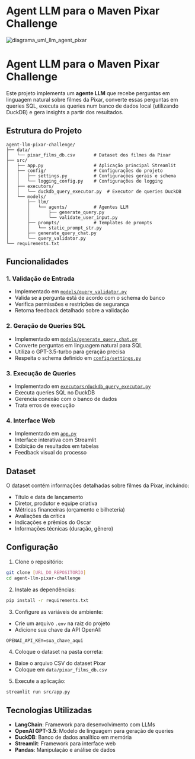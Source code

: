 # Agent LLM para o Maven Pixar Challenge
![diagrama_uml_llm_agent_pixar](https://github.com/user-attachments/assets/280b5403-8861-4792-9b61-598e46820de9)

# Agent LLM para o Maven Pixar Challenge

Este projeto implementa um **agente LLM** que recebe perguntas em linguagem natural sobre filmes da Pixar, converte essas perguntas em queries SQL, executa as queries num banco de dados local (utilizando DuckDB) e gera insights a partir dos resultados.

## Estrutura do Projeto

```
agent-llm-pixar-challenge/
├── data/
│   └── pixar_films_db.csv       # Dataset dos filmes da Pixar
├── src/
│   ├── app.py                   # Aplicação principal Streamlit
│   ├── config/                  # Configurações do projeto
│   │   ├── settings.py          # Configurações gerais e schema
│   │   └── logging_config.py    # Configurações de logging
│   ├── executors/              
│   │   └── duckdb_query_executor.py  # Executor de queries DuckDB
│   └── models/
│       ├── llm/
│       │   └── agents/          # Agentes LLM
│       │       ├── generate_query.py
│       │       └── validate_user_input.py
│       ├── prompts/             # Templates de prompts
│       │   └── static_prompt_str.py
│       ├── generate_query_chat.py
│       └── query_validator.py
└── requirements.txt
```

## Funcionalidades

### 1. Validação de Entrada
- Implementado em [`models/query_validator.py`](src/models/query_validator.py)
- Valida se a pergunta está de acordo com o schema do banco
- Verifica permissões e restrições de segurança
- Retorna feedback detalhado sobre a validação

### 2. Geração de Queries SQL
- Implementado em [`models/generate_query_chat.py`](src/models/generate_query_chat.py)
- Converte perguntas em linguagem natural para SQL
- Utiliza o GPT-3.5-turbo para geração precisa
- Respeita o schema definido em [`config/settings.py`](src/config/settings.py)

### 3. Execução de Queries
- Implementado em [`executors/duckdb_query_executor.py`](src/executors/duckdb_query_executor.py)
- Executa queries SQL no DuckDB
- Gerencia conexão com o banco de dados
- Trata erros de execução

### 4. Interface Web
- Implementado em [`app.py`](src/app.py)
- Interface interativa com Streamlit
- Exibição de resultados em tabelas
- Feedback visual do processo

## Dataset

O dataset contém informações detalhadas sobre filmes da Pixar, incluindo:
- Título e data de lançamento
- Diretor, produtor e equipe criativa
- Métricas financeiras (orçamento e bilheteria)
- Avaliações da crítica
- Indicações e prêmios do Oscar
- Informações técnicas (duração, gênero)

## Configuração

1. Clone o repositório:
```bash
git clone [URL_DO_REPOSITORIO]
cd agent-llm-pixar-challenge
```

2. Instale as dependências:
```bash
pip install -r requirements.txt
```

3. Configure as variáveis de ambiente:
- Crie um arquivo `.env` na raiz do projeto
- Adicione sua chave da API OpenAI:
```
OPENAI_API_KEY=sua_chave_aqui
```

4. Coloque o dataset na pasta correta:
- Baixe o arquivo CSV do dataset Pixar
- Coloque em `data/pixar_films_db.csv`

5. Execute a aplicação:
```bash
streamlit run src/app.py
```

## Tecnologias Utilizadas

- **LangChain**: Framework para desenvolvimento com LLMs
- **OpenAI GPT-3.5**: Modelo de linguagem para geração de queries
- **DuckDB**: Banco de dados analítico em memória
- **Streamlit**: Framework para interface web
- **Pandas**: Manipulação e análise de dados
